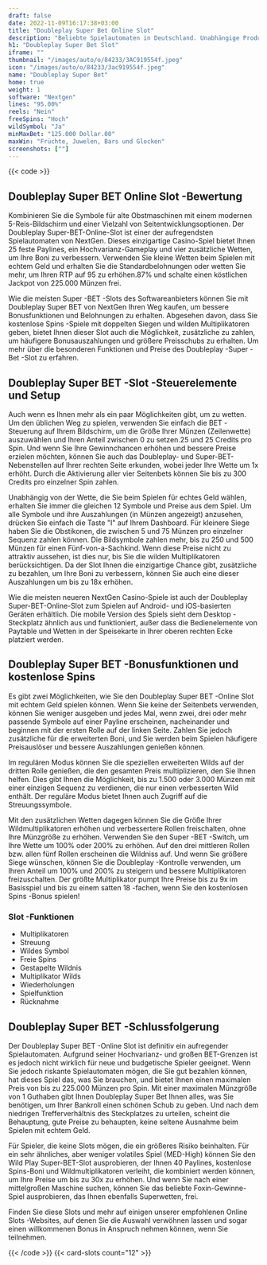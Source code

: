 ```yaml
---
draft: false
date: 2022-11-09T16:17:38+03:00
title: "Doubleplay Super Bet Online Slot"
description: "Beliebte Spielautomaten in Deutschland. Unabhängige Produktbewertungen und exklusive Anmeldeangebote. Jetzt spielen!"
h1: "Doubleplay Super Bet Slot"
iframe: ""
thumbnail: "/images/auto/o/84233/3AC919554f.jpeg"
icon: "/images/auto/o/84233/3ac919554f.jpeg"
name: "Doubleplay Super Bet"
home: true
weight: 1
software: "Nextgen"
lines: "95.00%"
reels: "Nein"
freeSpins: "Hoch"
wildSymbol: "Ja"
minMaxBet: "125.000 Dollar.00"
maxWin: "Früchte, Juwelen, Bars und Glocken"
screenshots: [""]
---
```


{{< code >}}<h2>Doubleplay Super BET Online Slot -Bewertung</h2><p>Kombinieren Sie die Symbole für alte Obstmaschinen mit einem modernen 5-Reis-Bildschirm und einer Vielzahl von Seitentwicklungsoptionen. Der Doubleplay Super-BET-Online-Slot ist einer der aufregendsten Spielautomaten von NextGen. Dieses einzigartige Casino-Spiel bietet Ihnen 25 feste Paylines, ein Hochvarianz-Gameplay und vier zusätzliche Wetten, um Ihre Boni zu verbessern. Verwenden Sie kleine Wetten beim Spielen mit echtem Geld und erhalten Sie die Standardbelohnungen oder wetten Sie mehr, um Ihren RTP auf 95 zu erhöhen.87% und schalte einen köstlichen Jackpot von 225.000 Münzen frei.</p><p>Wie die meisten Super -BET -Slots des Softwareanbieters können Sie mit Doubleplay Super BET von NextGen Ihren Weg kaufen, um bessere Bonusfunktionen und Belohnungen zu erhalten. Abgesehen davon, dass Sie kostenlose Spins -Spiele mit doppelten Siegen und wilden Multiplikatoren geben, bietet Ihnen dieser Slot auch die Möglichkeit, zusätzliche zu zahlen, um häufigere Bonusauszahlungen und größere Preisschubs zu erhalten. Um mehr über die besonderen Funktionen und Preise des Doubleplay -Super -Bet -Slot zu erfahren.</p><h2>Doubleplay Super BET -Slot -Steuerelemente und Setup</h2><p>Auch wenn es Ihnen mehr als ein paar Möglichkeiten gibt, um zu wetten. Um den üblichen Weg zu spielen, verwenden Sie einfach die BET -Steuerung auf Ihrem Bildschirm, um die Größe Ihrer Münzen (Zeilenwette) auszuwählen und Ihren Anteil zwischen 0 zu setzen.25 und 25 Credits pro Spin. Und wenn Sie Ihre Gewinnchancen erhöhen und bessere Preise erzielen möchten, können Sie auch das Doubleplay- und Super-BET-Nebenstellen auf Ihrer rechten Seite erkunden, wobei jeder Ihre Wette um 1x erhöht.  Durch die Aktivierung aller vier Seitenbets können Sie bis zu 300 Credits pro einzelner Spin zahlen.</p><p>Unabhängig von der Wette, die Sie beim Spielen für echtes Geld wählen, erhalten Sie immer die gleichen 12 Symbole und Preise aus dem Spiel. Um alle Symbole und ihre Auszahlungen (in Münzen angezeigt) anzusehen, drücken Sie einfach die Taste "I" auf Ihrem Dashboard. Für kleinere Siege haben Sie die Obstikonen, die zwischen 5 und 75 Münzen pro einzelner Sequenz zahlen können. Die Bildsymbole zahlen mehr, bis zu 250 und 500 Münzen für einen Fünf-von-a-Sachkind. Wenn diese Preise nicht zu attraktiv aussehen, ist dies nur, bis Sie die wilden Multiplikatoren berücksichtigen. Da der Slot Ihnen die einzigartige Chance gibt, zusätzliche zu bezahlen, um Ihre Boni zu verbessern, können Sie auch eine dieser Auszahlungen um bis zu 18x erhöhen.</p><p>Wie die meisten neueren NextGen Casino-Spiele ist auch der Doubleplay Super-BET-Online-Slot zum Spielen auf Android- und iOS-basierten Geräten erhältlich. Die mobile Version des Spiels sieht dem Desktop -Steckplatz ähnlich aus und funktioniert, außer dass die Bedienelemente von Paytable und Wetten in der Speisekarte in Ihrer oberen rechten Ecke platziert werden.</p><h2>Doubleplay Super BET -Bonusfunktionen und kostenlose Spins</h2><p>Es gibt zwei Möglichkeiten, wie Sie den Doubleplay Super BET -Online Slot mit echtem Geld spielen können. Wenn Sie keine der Seitenbets verwenden, können Sie weniger ausgeben und jedes Mal, wenn zwei, drei oder mehr passende Symbole auf einer Payline erscheinen, nacheinander und beginnen mit der ersten Rolle auf der linken Seite. Zahlen Sie jedoch zusätzliche für die erweiterten Boni, und Sie werden beim Spielen häufigere Preisauslöser und bessere Auszahlungen genießen können.</p><p>Im regulären Modus können Sie die speziellen erweiterten Wilds auf der dritten Rolle genießen, die den gesamten Preis multiplizieren, den Sie Ihnen helfen. Dies gibt Ihnen die Möglichkeit, bis zu 1.500 oder 3.000 Münzen mit einer einzigen Sequenz zu verdienen, die nur einen verbesserten Wild enthält. Der reguläre Modus bietet Ihnen auch Zugriff auf die Streuungssymbole.</p><p>Mit den zusätzlichen Wetten dagegen können Sie die Größe Ihrer Wildmultiplikatoren erhöhen und verbessertere Rollen freischalten, ohne Ihre Münzgröße zu erhöhen. Verwenden Sie den Super -BET -Switch, um Ihre Wette um 100% oder 200% zu erhöhen. Auf den drei mittleren Rollen bzw. allen fünf Rollen erscheinen die Wildniss auf. Und wenn Sie größere Siege wünschen, können Sie die Doubleplay -Kontrolle verwenden, um Ihren Anteil um 100% und 200% zu steigern und bessere Multiplikatoren freizuschalten. Der größte Multiplikator pumpt Ihre Preise bis zu 9x im Basisspiel und bis zu einem satten 18 -fachen, wenn Sie den kostenlosen Spins -Bonus spielen!</p><h3>
Slot -Funktionen</h3><ul>
<li></span>
Multiplikatoren</li>
<li></span>
Streuung</li>
<li></span>
Wildes Symbol</li>
<li></span>
Freie Spins</li>
<li></span>
Gestapelte Wildnis</li>
<li></span>
Multiplikator Wilds</li>
<li></span>
Wiederholungen</li>
<li></span>
Spielfunktion</li>
<li></span>
Rücknahme</li></ul><h2>Doubleplay Super BET -Schlussfolgerung</h2><p>Der Doubleplay Super BET -Online Slot ist definitiv ein aufregender Spielautomaten. Aufgrund seiner Hochvarianz- und großen BET-Grenzen ist es jedoch nicht wirklich für neue und budgetische Spieler geeignet. Wenn Sie jedoch riskante Spielautomaten mögen, die Sie gut bezahlen können, hat dieses Spiel das, was Sie brauchen, und bietet Ihnen einen maximalen Preis von bis zu 225.000 Münzen pro Spin. Mit einer maximalen Münzgröße von 1 Guthaben gibt Ihnen Doubleplay Super Bet Ihnen alles, was Sie benötigen, um Ihrer Bankroll einen schönen Schub zu geben. Und nach dem niedrigen Trefferverhältnis des Steckplatzes zu urteilen, scheint die Behauptung, gute Preise zu behaupten, keine seltene Ausnahme beim Spielen mit echtem Geld.</p><p>Für Spieler, die keine Slots mögen, die ein größeres Risiko beinhalten. Für ein sehr ähnliches, aber weniger volatiles Spiel (MED-High) können Sie den Wild Play Super-BET-Slot ausprobieren, der Ihnen 40 Paylines, kostenlose Spins-Boni und Wildmultiplikatoren verleiht, die kombiniert werden können, um Ihre Preise um bis zu 30x zu erhöhen. Und wenn Sie nach einer mittelgroßen Maschine suchen, können Sie das beliebte Foxin-Gewinne-Spiel ausprobieren, das Ihnen ebenfalls Superwetten, frei.</p><p>Finden Sie diese Slots und mehr auf einigen unserer empfohlenen Online Slots -Websites, auf denen Sie die Auswahl verwöhnen lassen und sogar einen willkommenen Bonus in Anspruch nehmen können, wenn Sie teilnehmen.</p>{{< /code >}}
 {{< card-slots count="12" >}}